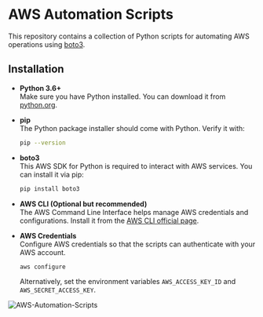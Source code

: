 # AWS Automation Scripts

This repository contains a collection of Python scripts for automating AWS operations using [boto3](https://boto3.amazonaws.com/v1/documentation/api/latest/index.html).

## Installation

- **Python 3.6+**  
  Make sure you have Python installed. You can download it from [python.org](https://www.python.org/downloads/).

- **pip**  
  The Python package installer should come with Python. Verify it with:
  ```bash
  pip --version
  ```

- **boto3**  
  This AWS SDK for Python is required to interact with AWS services. You can install it via pip:
  ```bash
  pip install boto3
  ```

- **AWS CLI (Optional but recommended)**  
  The AWS Command Line Interface helps manage AWS credentials and configurations. Install it from the [AWS CLI official page](https://aws.amazon.com/cli/).

- **AWS Credentials**  
  Configure AWS credentials so that the scripts can authenticate with your AWS account.
  ```bash
  aws configure
  ```
  Alternatively, set the environment variables `AWS_ACCESS_KEY_ID` and `AWS_SECRET_ACCESS_KEY`.

![AWS-Automation-Scripts](https://github.com/user-attachments/assets/bb616579-a208-4023-b73b-38a9f3f62e42)
